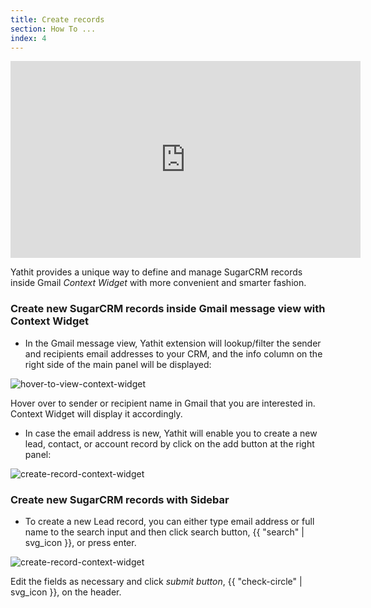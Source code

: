 ```yaml
---
title: Create records
section: How To ...
index: 4
---
```



<iframe width="560" height="315" src="https://www.youtube.com/embed/byJT5n154xg?list=PL0ZVs2MTcLP82s0qTsQ3RTZXad_dZCSbU" frameborder="0" allowfullscreen></iframe>

Yathit provides a unique way to define and manage SugarCRM records inside Gmail _Context Widget_ with more convenient and smarter fashion.

### Create new SugarCRM records inside Gmail message view with Context Widget

* In the Gmail message view, Yathit extension will lookup/filter the sender and recipients email addresses to your CRM, and the info column on the right side of the main panel will be displayed:

![hover-to-view-context-widget](https://yathit-assets.storage.googleapis.com/screenshot/hover-to-view-context-widget.png)

Hover over to sender or recipient name in Gmail that you are interested in. Context Widget will display it accordingly. 

* In case the email address is new, Yathit will enable you to create a new lead, contact, or account record by click on the add button at the right panel:

![create-record-context-widget](https://yathit-assets.storage.googleapis.com/screenshot/create-record-context-widget.png )

### Create new SugarCRM records with Sidebar

* To create a new Lead record, you can either type email address or full name to the search input and then click search button, {{ "search" | svg_icon }}, or press enter. 

![create-record-context-widget](https://yathit-assets.storage.googleapis.com/screenshot/create-record-context-widget.png )

Edit the fields as necessary and click _submit button_, {{ "check-circle" | svg_icon }}, on the header.




